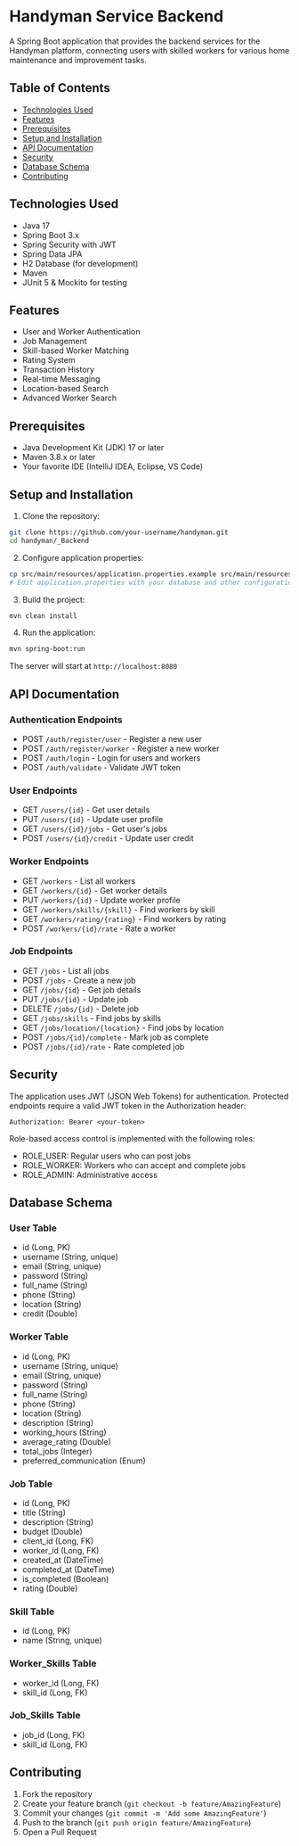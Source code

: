 # Handyman Service Backend

A Spring Boot application that provides the backend services for the Handyman platform, connecting users with skilled workers for various home maintenance and improvement tasks.

## Table of Contents
- [Technologies Used](#technologies-used)
- [Features](#features)
- [Prerequisites](#prerequisites)
- [Setup and Installation](#setup-and-installation)
- [API Documentation](#api-documentation)
- [Security](#security)
- [Database Schema](#database-schema)
- [Contributing](#contributing)

## Technologies Used
- Java 17
- Spring Boot 3.x
- Spring Security with JWT
- Spring Data JPA
- H2 Database (for development)
- Maven
- JUnit 5 & Mockito for testing

## Features
- User and Worker Authentication
- Job Management
- Skill-based Worker Matching
- Rating System
- Transaction History
- Real-time Messaging
- Location-based Search
- Advanced Worker Search

## Prerequisites
- Java Development Kit (JDK) 17 or later
- Maven 3.8.x or later
- Your favorite IDE (IntelliJ IDEA, Eclipse, VS Code)

## Setup and Installation

1. Clone the repository:
```bash
git clone https://github.com/your-username/handyman.git
cd handyman/_Backend
```

2. Configure application properties:
```bash
cp src/main/resources/application.properties.example src/main/resources/application.properties
# Edit application.properties with your database and other configurations
```

3. Build the project:
```bash
mvn clean install
```

4. Run the application:
```bash
mvn spring-boot:run
```

The server will start at `http://localhost:8080`

## API Documentation

### Authentication Endpoints
- POST `/auth/register/user` - Register a new user
- POST `/auth/register/worker` - Register a new worker
- POST `/auth/login` - Login for users and workers
- POST `/auth/validate` - Validate JWT token

### User Endpoints
- GET `/users/{id}` - Get user details
- PUT `/users/{id}` - Update user profile
- GET `/users/{id}/jobs` - Get user's jobs
- POST `/users/{id}/credit` - Update user credit

### Worker Endpoints
- GET `/workers` - List all workers
- GET `/workers/{id}` - Get worker details
- PUT `/workers/{id}` - Update worker profile
- GET `/workers/skills/{skill}` - Find workers by skill
- GET `/workers/rating/{rating}` - Find workers by rating
- POST `/workers/{id}/rate` - Rate a worker

### Job Endpoints
- GET `/jobs` - List all jobs
- POST `/jobs` - Create a new job
- GET `/jobs/{id}` - Get job details
- PUT `/jobs/{id}` - Update job
- DELETE `/jobs/{id}` - Delete job
- GET `/jobs/skills` - Find jobs by skills
- GET `/jobs/location/{location}` - Find jobs by location
- POST `/jobs/{id}/complete` - Mark job as complete
- POST `/jobs/{id}/rate` - Rate completed job

## Security
The application uses JWT (JSON Web Tokens) for authentication. Protected endpoints require a valid JWT token in the Authorization header:
```
Authorization: Bearer <your-token>
```

Role-based access control is implemented with the following roles:
- ROLE_USER: Regular users who can post jobs
- ROLE_WORKER: Workers who can accept and complete jobs
- ROLE_ADMIN: Administrative access

## Database Schema

### User Table
- id (Long, PK)
- username (String, unique)
- email (String, unique)
- password (String)
- full_name (String)
- phone (String)
- location (String)
- credit (Double)

### Worker Table
- id (Long, PK)
- username (String, unique)
- email (String, unique)
- password (String)
- full_name (String)
- phone (String)
- location (String)
- description (String)
- working_hours (String)
- average_rating (Double)
- total_jobs (Integer)
- preferred_communication (Enum)

### Job Table
- id (Long, PK)
- title (String)
- description (String)
- budget (Double)
- client_id (Long, FK)
- worker_id (Long, FK)
- created_at (DateTime)
- completed_at (DateTime)
- is_completed (Boolean)
- rating (Double)

### Skill Table
- id (Long, PK)
- name (String, unique)

### Worker_Skills Table
- worker_id (Long, FK)
- skill_id (Long, FK)

### Job_Skills Table
- job_id (Long, FK)
- skill_id (Long, FK)

## Contributing
1. Fork the repository
2. Create your feature branch (`git checkout -b feature/AmazingFeature`)
3. Commit your changes (`git commit -m 'Add some AmazingFeature'`)
4. Push to the branch (`git push origin feature/AmazingFeature`)
5. Open a Pull Request
